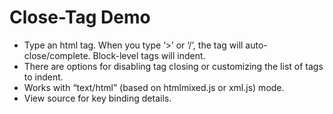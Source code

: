 Close-Tag Demo
==============

-   Type an html tag. When you type ‘&gt;’ or ‘/’, the tag will auto-close/complete. Block-level tags will indent.
-   There are options for disabling tag closing or customizing the list of tags to indent.
-   Works with “text/html” (based on htmlmixed.js or xml.js) mode.
-   View source for key binding details.
